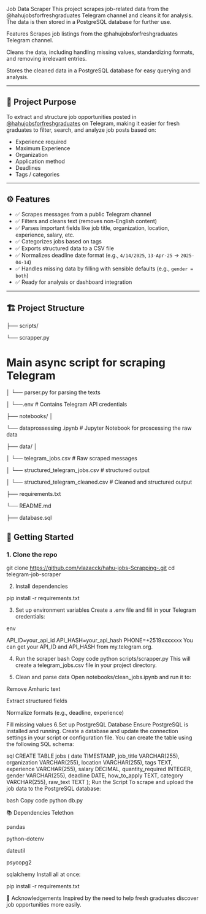 Job Data Scraper
This project scrapes job-related data from the @hahujobsforfreshgraduates Telegram channel and cleans it for analysis. The data is then stored in a PostgreSQL database for further use.

Features
Scrapes job listings from the @hahujobsforfreshgraduates Telegram channel.

Cleans the data, including handling missing values, standardizing formats, and removing irrelevant entries.

Stores the cleaned data in a PostgreSQL database for easy querying and analysis.

---

## 📌 Project Purpose

To extract and structure job opportunities posted in [@hahujobsforfreshgraduates](https://t.me/hahujobsforfreshgraduates) on Telegram, making it easier for fresh graduates to filter, search, and analyze job posts based on:

- Experience required
- Maximum Experience 
- Organization
- Application method
- Deadlines
- Tags / categories

---

## ⚙️ Features

- ✅ Scrapes messages from a public Telegram channel
- ✅ Filters and cleans text (removes non-English content)
- ✅ Parses important fields like job title, organization, location, experience, salary, etc.
- ✅ Categorizes jobs based on tags
- ✅ Exports structured data to a CSV file
- ✅ Normalizes deadline date format (e.g., `4/14/2025`, `13-Apr-25` → `2025-04-14`)
- ✅ Handles missing data by filling with sensible defaults (e.g., `gender = both`)
- ✅ Ready for analysis or dashboard integration

---

## 🏗️ Project Structure
├── scripts/ 

   └── scrapper.py
   # Main async script for scraping Telegram  
   
   │ └── parser.py  for parsing  the texts  
   
   │ └──.env # Contains Telegram API credentials 
   
├── notebooks/ │ 

  └── dataprossessing .ipynb # Jupyter Notebook for proscessing the raw data 
  
├── data/ │ 

  │ └── telegram_jobs.csv # Raw scraped messages
  
  │ └──  structured_telegram_jobs.csv # structured output 
  
  │ └── structured_telegram_cleaned.csv # Cleaned and structured output 
  
├── requirements.txt

└── README.md

├── database.sql

  ## 🚀 Getting Started

### 1. Clone the repo

git clone https://github.com/vlazacck/hahu-jobs-Scrapping-.git
cd telegram-job-scraper

2. Install dependencies


pip install -r requirements.txt

3. Set up environment variables
Create a .env file and fill in your Telegram credentials:

env

API_ID=your_api_id
API_HASH=your_api_hash
PHONE=+2519xxxxxxx
You can get your API_ID and API_HASH from my.telegram.org.

4. Run the scraper
bash
Copy code
python scripts/scrapper.py
This will create a telegram_jobs.csv file in your project directory.

5. Clean and parse data
Open notebooks/clean_jobs.ipynb and run it to:

Remove Amharic text

Extract structured fields

Normalize formats (e.g., deadline, experience)

Fill missing values
6.Set up PostgreSQL Database
Ensure PostgreSQL is installed and running. Create a database and update the connection settings in your script or configuration file. You can create the table using the following SQL schema:

sql
CREATE TABLE jobs (
    date TIMESTAMP,
    job_title VARCHAR(255),
    organization VARCHAR(255),
    location VARCHAR(255),
    tags TEXT,
    experience VARCHAR(255),
    salary DECIMAL,
    quantity_required INTEGER,
    gender VARCHAR(255),
    deadline DATE,
    how_to_apply TEXT,
    category VARCHAR(255),
    raw_text TEXT
);
 Run the Script
To scrape and upload the job data to the PostgreSQL database:

bash
Copy code
python db.py


📚 Dependencies
Telethon

pandas

python-dotenv

dateutil

psycopg2

sqlalchemy
Install all at once:

pip install -r requirements.txt

🙌 Acknowledgements
Inspired by the need to help fresh graduates discover job opportunities more easily.




            

